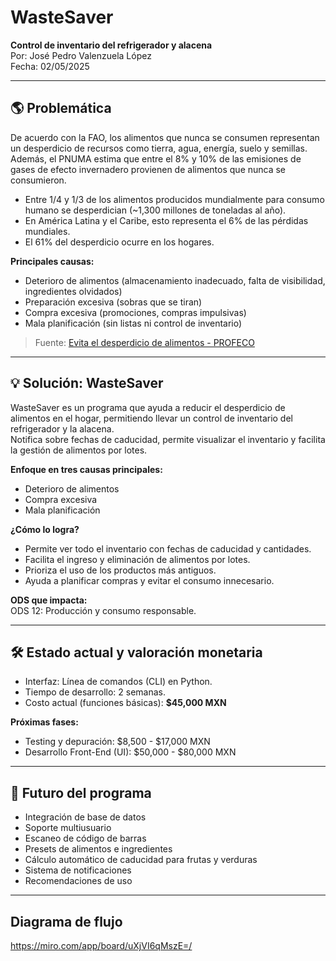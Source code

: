 # WasteSaver

**Control de inventario del refrigerador y alacena**  
Por: José Pedro Valenzuela López  
Fecha: 02/05/2025

---

## 🌎 Problemática

De acuerdo con la FAO, los alimentos que nunca se consumen representan un desperdicio de recursos como tierra, agua, energía, suelo y semillas. Además, el PNUMA estima que entre el 8% y 10% de las emisiones de gases de efecto invernadero provienen de alimentos que nunca se consumieron.

- Entre 1/4 y 1/3 de los alimentos producidos mundialmente para consumo humano se desperdician (~1,300 millones de toneladas al año).
- En América Latina y el Caribe, esto representa el 6% de las pérdidas mundiales.
- El 61% del desperdicio ocurre en los hogares.

**Principales causas:**
- Deterioro de alimentos (almacenamiento inadecuado, falta de visibilidad, ingredientes olvidados)
- Preparación excesiva (sobras que se tiran)
- Compra excesiva (promociones, compras impulsivas)
- Mala planificación (sin listas ni control de inventario)

> Fuente: [Evita el desperdicio de alimentos - PROFECO](https://www.gob.mx/profeco/documentos/evita-el-desperdicio-de-alimentos)

---

## 💡 Solución: WasteSaver

WasteSaver es un programa que ayuda a reducir el desperdicio de alimentos en el hogar, permitiendo llevar un control de inventario del refrigerador y la alacena.  
Notifica sobre fechas de caducidad, permite visualizar el inventario y facilita la gestión de alimentos por lotes.

**Enfoque en tres causas principales:**
- Deterioro de alimentos
- Compra excesiva
- Mala planificación

**¿Cómo lo logra?**
- Permite ver todo el inventario con fechas de caducidad y cantidades.
- Facilita el ingreso y eliminación de alimentos por lotes.
- Prioriza el uso de los productos más antiguos.
- Ayuda a planificar compras y evitar el consumo innecesario.

**ODS que impacta:**  
ODS 12: Producción y consumo responsable.

---

## 🛠️ Estado actual y valoración monetaria

- Interfaz: Línea de comandos (CLI) en Python.
- Tiempo de desarrollo: 2 semanas.
- Costo actual (funciones básicas): **$45,000 MXN**

**Próximas fases:**
- Testing y depuración: $8,500 - $17,000 MXN
- Desarrollo Front-End (UI): $50,000 - $80,000 MXN

---

## 🚀 Futuro del programa

- Integración de base de datos
- Soporte multiusuario
- Escaneo de código de barras
- Presets de alimentos e ingredientes
- Cálculo automático de caducidad para frutas y verduras
- Sistema de notificaciones
- Recomendaciones de uso

---

## Diagrama de flujo
https://miro.com/app/board/uXjVI6qMszE=/
